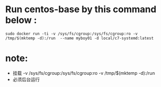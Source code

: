 # Run centos-base by this command below :

    sudo docker run -ti -v /sys/fs/cgroup:/sys/fs/cgroup:ro -v /tmp/$(mktemp -d):/run  --name myboy01 -d local/c7-systemd:latest

# note:
- 挂载 -v /sys/fs/cgroup:/sys/fs/cgroup:ro -v /tmp/$(mktemp -d):/run
- 必须后台运行
